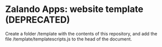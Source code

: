 # Zalando Apps: website template (DEPRECATED)

Create a folder /template with the contents of this repository, and add the file
/template/templatescripts.js to the head of the document.
